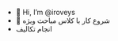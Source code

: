 - 👋 Hi, I’m @iroveys
- 👀 شروع کار با کلاس مباحث ویژه
- انجام تکالیف

<!---
iroveys/iroveys is a ✨ special ✨ repository because its `README.md` (this file) appears on your GitHub profile.
You can click the Preview link to take a look at your changes.
--->
